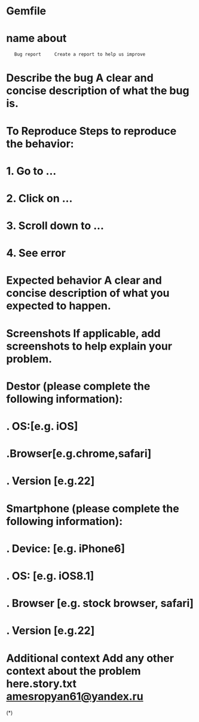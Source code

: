 #              Gemfile

#         name               about
       Bug report     Create a report to help us improve
# Describe the bug A clear and concise description of what the bug is.

# To Reproduce Steps to reproduce the behavior:

#     1. Go to ...
#     2. Click on ...
#     3. Scroll down to ...
#     4. See error

# Expected behavior A clear and concise description of what you expected to happen.

# Screenshots If applicable, add screenshots to help explain your problem.

# Destor (please complete the following information):

#   . OS:[e.g. iOS]
#    .Browser[e.g.chrome,safari]
#    . Version [e.g.22]

# Smartphone (please complete the following information):

#    . Device: [e.g. iPhone6]
#    . OS: [e.g. iOS8.1]
#    . Browser [e.g. stock browser, safari]
#    . Version [e.g.22]
# Additional context Add any other context about the problem here.story.txt amesropyan61@yandex.ru
(*)


